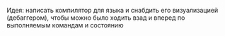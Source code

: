 Идея: написать компилятор для языка и снабдить его визуализацией (дебаггером), чтобы можно было ходить взад и вперед по выполняемым командам и состоянию